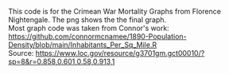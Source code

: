 This code is for the Crimean War Mortality Graphs from Florence Nightengale. The png shows the the final graph.  
Most graph code was taken from Connor's work: https://github.com/connormcnamee/1890-Population-Density/blob/main/Inhabitants_Per_Sq_Mile.R  
Source: https://www.loc.gov/resource/g3701gm.gct00010/?sp=8&r=0.858,0.601,0.58,0.913,1
